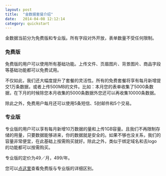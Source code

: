 ```yaml
---
layout: post
title:  "金数据套餐介绍"
date:   2014-04-08 12:12:14
category: quickstart
---
```


金数据当前分为免费版和专业版。所有字段对外开放，表单数量不受任何限制。

### 免费版
免费版的用户可以使用所有基础功能。上传文件、页眉图片、背景图片、商品字段等基础功能都可以免费试用。

不仅如此，我们还大幅度提升了套餐的灵活性。所有的免费套餐将享有每月新增提交1万条数据，或者上传500MB的文件。比如：本月您的表单收集了5000条数据，在下月的时候除您本月收集的5000条数据外您还可以再收集10000条数据。

除此之外，免费用户每月还可以使用5条短信、5封邮件和5个交易。  


### 专业版
专业版的用户可以享有每月新增10万数据的量和上传1GB容量。且我们不再限制存储的用量，只要数据能够进来，你的数据就是安全的。如果不够也没关系，我们的容量非常便宜，在此基础上按需购买就好。除此之外，类似于绑定域名和去logo的功能都可以按需购买。

专业版的定价为49／月，499/年。


您可以[点这里](http://help.jinshuju.net/articles/plans.html)查看免费版与专业版的详细区别。
